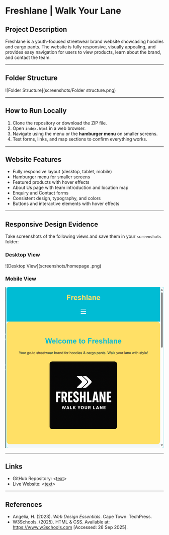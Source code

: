 # Freshlane | Walk Your Lane

## Project Description
Freshlane is a youth-focused streetwear brand website showcasing hoodies and cargo pants. The website is fully responsive, visually appealing, and provides easy navigation for users to view products, learn about the brand, and contact the team.

---

## Folder Structure
![Folder Structure](screenshots/Folder structure.png)

---

## How to Run Locally
1. Clone the repository or download the ZIP file.  
2. Open `index.html` in a web browser.  
3. Navigate using the menu or the **hamburger menu** on smaller screens.  
4. Test forms, links, and map sections to confirm everything works.

---

## Website Features
- Fully responsive layout (desktop, tablet, mobile)  
- Hamburger menu for smaller screens  
- Featured products with hover effects  
- About Us page with team introduction and location map  
- Enquiry and Contact forms  
- Consistent design, typography, and colors  
- Buttons and interactive elements with hover effects  

---

## Responsive Design Evidence
Take screenshots of the following views and save them in your `screenshots` folder:

### Desktop View
![Desktop View](screenshots/homepage .png)

### Mobile View
![Mobile View](screenshots/hamburger.png)

---

## Links
- GitHub Repository: <[text](https://github.com/Saturoleon/Freshlane-poe)>  
- Live Website: <[text](https://saturoleon.github.io/Freshlane-poe/)>

---

## References
- Angelia, H. (2023). *Web Design Essentials*. Cape Town: TechPress.  
- W3Schools. (2025). HTML & CSS. Available at: <https://www.w3schools.com> [Accessed: 26 Sep 2025].

